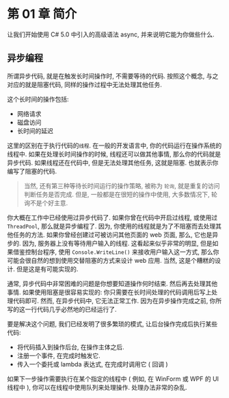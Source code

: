 <!-- Chapter 1 Introduction -->
# 第 01 章 简介

<!-- Let’s start with a high-level introduction to the async feature in C# 5.0, and what it means for you. -->
让我们开始使用 C# 5.0 中引入的高级语法 async, 并来说明它能为你做些什么.


<!-- Asynchronous Programming -->
## 异步编程

<!-- Code is asynchronous if it starts some long-running operation, but then doesn't wait while it's happening. 
In this way, it is the opposite of blocking code, which sits there, doing nothing, during and operation. -->
所谓异步代码, 就是在触发长时间操作时, 不需要等待的代码. 按照这个概念, 与之对应的就是阻塞代码, 同样的操作过程中无法处理其他任务.

<!-- These long-running operations include: -->
这个长时间的操作包括:

<!-- - Network requires
- Disk accesses
- Delays for a length of time -->
- 网络请求
- 磁盘访问
- 长时间的延迟

<!-- The distinction is all about the thread that's running the code. 
In all widely used programming languages, your code runs inside an operating system thread.
If that thread continue to do other things while the long-running operation is happening, your code is asynchronous.
If the thread is still in your code, but isn't doing any work, it is blocked, and you've written blocking code. 
 -->

这里的区别在于执行代码的`线程`. 在一般的开发语言中, 你的代码运行在操作系统的线程中. 如果在处理长时间操作的时候, 线程还可以做其他事情, 
那么你的代码就是异步代码. 如果线程还在代码中, 但是无法处理其他任务, 这就是阻塞. 也就表示你编写了阻塞的代码.

<!-- 注意:
Of course, there is a third strategy for waiting for long-running operations, called polling, 
where you repeatedly ask whether the job is complete. While it has its place for very short opteations, it's usually a bad idea.
 -->
> 当然, 还有第三种等待长时间运行的操作策略, 被称为 `轮询`, 就是重复的访问判断任务是否完成. 
> 但是, 一般都是在很短的操作中使用, 大多数情况下, 轮询不是个好主意.


<!-- You’ve probably used asynchronous code before in your work. If you’ve ever started a
new thread, or used the ThreadPool, that was asynchronous programming, because the
thread you did it on is free to continue with other things. If you’ve ever made a web
page that a user can access another web page from, that was asynchronous, because
there’s no thread on the web server waiting for the user’s input. That may seem
completely obvious, but think about writing a console app that requests the user’s input
using Console.ReadLine(), and you might be able to imagine an alternative blocking
design for the web. It may have been a terrible design, yes, but it would have been
possible. -->

你大概在工作中已经使用过异步代码了. 如果你曾在代码中开启过线程, 或使用过 `ThreadPool`, 那么就是异步编程了.
因为, 你使用的线程就是为了不阻塞而去处理其他任务的方法. 
如果你曾经创建过可被访问其他页面的 web 页面, 那么, 它也是异步的. 
因为, 服务器上没有等待用户输入的线程.
这看起来似乎非常的明显, 但是如果借鉴控制台程序, 使用 `Console.WriteLine()` 来接收用户输入这一方式, 
那么你可能会很自然的想到使用交替阻塞的方式来设计 web 应用. 当然, 这是个糟糕的设计. 但是这是有可能实现的.


<!-- The difficulty with asynchronous code is that, quite often, you want to know when an
operation is finished. Then you want to do something else. This is trivially easy to do
in blocking code: you can just write another line of code below the long-running call.
In the asynchronous world, however, this doesn’t work, because your next line will
almost certainly run before the asynchronous operation has finished. -->

通常, 异步代码中非常困难的问题是你想要知道操作何时结束. 然后再去处理其他事情. 
如果使用阻塞是很容易实现的: 你只需要在长时间处理的代码调用后写上处理代码即可. 
然而, 在异步代码中, 它无法正常工作. 因为在异步操作完成之前, 你所写的这一行代码几乎必然地的已经运行了.

<!-- To solve this, we have invented a menagerie of patterns to run some code after a background operation completes: -->
要是解决这个问题, 我们已经发明了很多繁琐的模式, 让后台操作完成后执行某些代码:

<!-- - Inserting the code into the background operation, after the main body of the
operation
- Signing up to an event that fires on completion
- Passing a delegate or lambda to execute after completion (a callback -->

- 将代码插入到操作后台, 在操作主体之后.
- 注册一个事件, 在完成时触发它.
- 传入一个委托或 lambda 表达式, 在完成时调用它 ( 回调 )

<!-- If that next operation needs to execute on a particular thread (for example, a WinForms or WPF UI thread), you also need to deal with queuing the operation on that
thread. It’s all very messy. -->
如果下一步操作需要执行在某个指定的线程中 ( 例如, 在 WinForm 或 WPF 的 UI 线程中 ), 你可以在线程中使用队列来处理操作.
处理办法非常的杂乱.

